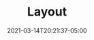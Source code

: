 ---
title: "Layout"
description: ""
lead: ""
date: 2021-03-14T20:21:37-05:00
lastmod: 2021-03-14T20:21:37-05:00
draft: false
images: []
menu: 
  docs:
    parent: "styles"
weight: 999
toc: true
---